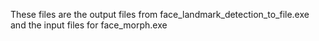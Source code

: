 These files are the output files from face_landmark_detection_to_file.exe and the input files for face_morph.exe
